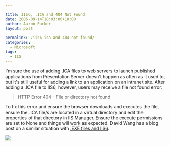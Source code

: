```yaml
---

title: IIS6, .ICA and 404 Not Found
date: 2006-09-14T18:03:00+10:00
author: Aaron Parker
layout: post

permalink: /iis6-ica-and-404-not-found/
categories:
  - Microsoft
tags:
  - IIS
---
```

I'm sure the use of adding .ICA files to web servers to launch published applications from Presentation Server doesn't happen as often as it used to, but it's still useful for adding a link to an application on an intranet site. After adding a .ICA file to IIS6, however, users may receive a file not found error:

> HTTP Error 404 - File or directory not found

To fix this error and ensure the browser downloads and executes the file, ensure the .ICA file/s are located in a virtual directory and edit the properties of that directory in IIS Manager. Ensure the execute permissions are set to None and things will work as expected. David Wang has a blog post on a similar situation with [.EXE files and IIS6](http://blogs.msdn.com/david.wang/archive/2005/07/11/Allow_file_downloads_on_IIS_6.aspx).

![]({{site.baseurl}}/media/2006/09/1000.14.110.IISAppFolder.png)